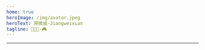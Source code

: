 ```yaml
---
home: true
heroImage: /img/avatar.jpeg
heroText: 蒋微咸·Jiangweixian
tagline: 👨🏻‍💻·🎮
---
```


-----
<Portfolio />

